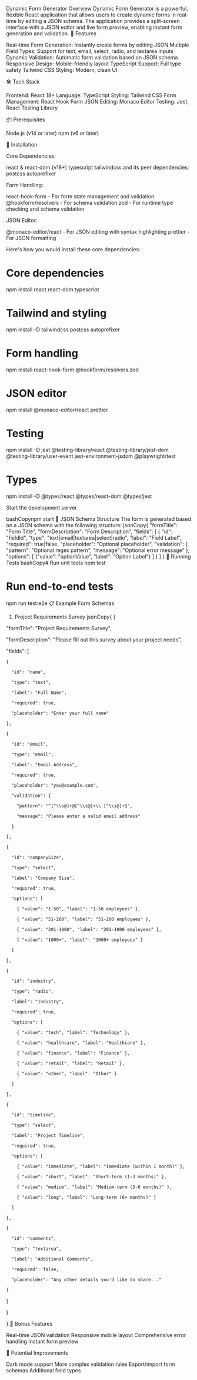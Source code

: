 Dynamic Form Generator
Overview
Dynamic Form Generator is a powerful, flexible React application that allows users to create dynamic forms in real-time by editing a JSON schema. The application provides a split-screen interface with a JSON editor and live form preview, enabling instant form generation and validation.
🚀 Features

Real-time Form Generation: Instantly create forms by editing JSON
Multiple Field Types: Support for text, email, select, radio, and textarea inputs
Dynamic Validation: Automatic form validation based on JSON schema
Responsive Design: Mobile-friendly layout
TypeScript Support: Full type safety
Tailwind CSS Styling: Modern, clean UI

🛠 Tech Stack

Frontend: React 18+
Language: TypeScript
Styling: Tailwind CSS
Form Management: React Hook Form
JSON Editing: Monaco Editor
Testing: Jest, React Testing Library

📦 Prerequisites

Node.js (v14 or later)
npm (v6 or later)

🔧 Installation

Core Dependencies:

react & react-dom (v18+)
typescript
tailwindcss and its peer dependencies:
      postcss
      autoprefixer

Form Handling:

react-hook-form - For form state management and validation
@hookform/resolvers - For schema validation
zod - For runtime type checking and schema validation

JSON Editor:

@monaco-editor/react - For JSON editing with syntax highlighting
prettier - For JSON formatting

Here's how you would install these core dependencies:
# Core dependencies
npm install react react-dom typescript

# Tailwind and styling
npm install -D tailwindcss postcss autoprefixer

# Form handling
npm install react-hook-form @hookform/resolvers zod

# JSON editor
npm install @monaco-editor/react prettier

# Testing
npm install -D jest @testing-library/react @testing-library/jest-dom @testing-library/user-event jest-environment-jsdom @playwright/test

# Types
npm install -D @types/react @types/react-dom @types/jest

Start the development server

bashCopynpm start
📝 JSON Schema Structure
The form is generated based on a JSON schema with the following structure:
jsonCopy{
  "formTitle": "Form Title",
  "formDescription": "Form Description",
  "fields": [
    {
      "id": "fieldId",
      "type": "text|email|textarea|select|radio",
      "label": "Field Label",
      "required": true|false,
      "placeholder": "Optional placeholder",
      "validation": {
        "pattern": "Optional regex pattern",
        "message": "Optional error message"
      },
      "options": [
        {"value": "optionValue", "label": "Option Label"}
      ]
    }
  ]
}
🧪 Running Tests
bashCopy# Run unit tests
npm test

# Run end-to-end tests
npm run test:e2e
📋 Example Form Schemas
1. Project Requirements Survey
jsonCopy{
 {

  "formTitle": "Project Requirements Survey",

  "formDescription": "Please fill out this survey about your project needs",

  "fields": [

    {

      "id": "name",

      "type": "text",

      "label": "Full Name",

      "required": true,

      "placeholder": "Enter your full name"

    },

    {

      "id": "email",

      "type": "email",

      "label": "Email Address",

      "required": true,

      "placeholder": "you@example.com",

      "validation": {

        "pattern": "^[^\\s@]+@[^\\s@]+\\.[^\\s@]+$",

        "message": "Please enter a valid email address"

      }

    },

    {

      "id": "companySize",

      "type": "select",

      "label": "Company Size",

      "required": true,

      "options": [

        { "value": "1-50", "label": "1-50 employees" },

        { "value": "51-200", "label": "51-200 employees" },

        { "value": "201-1000", "label": "201-1000 employees" },

        { "value": "1000+", "label": "1000+ employees" }

      ]

    },

    {

      "id": "industry",

      "type": "radio",

      "label": "Industry",

      "required": true,

      "options": [

        { "value": "tech", "label": "Technology" },

        { "value": "healthcare", "label": "Healthcare" },

        { "value": "finance", "label": "Finance" },

        { "value": "retail", "label": "Retail" },

        { "value": "other", "label": "Other" }

      ]

    },

    {

      "id": "timeline",

      "type": "select",

      "label": "Project Timeline",

      "required": true,

      "options": [

        { "value": "immediate", "label": "Immediate (within 1 month)" },

        { "value": "short", "label": "Short-term (1-3 months)" },

        { "value": "medium", "label": "Medium-term (3-6 months)" },

        { "value": "long", "label": "Long-term (6+ months)" }

      ]

    },

    {

      "id": "comments",

      "type": "textarea",

      "label": "Additional Comments",

      "required": false,

      "placeholder": "Any other details you'd like to share..."

    }

  ]

}

}
🌟 Bonus Features

Real-time JSON validation
Responsive mobile layout
Comprehensive error handling
Instant form preview

🚧 Potential Improvements

Dark mode support
More complex validation rules
Export/import form schemas
Additional field types
